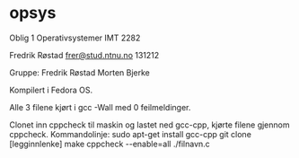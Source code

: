 # opsys

Oblig 1 Operativsystemer IMT 2282

Fredrik Røstad
frer@stud.ntnu.no
131212

Gruppe: 
Fredrik Røstad
Morten Bjerke


Kompilert i Fedora OS.

Alle 3 filene kjørt i gcc -Wall med 0 feilmeldinger.

Clonet inn cppcheck til maskin og lastet ned gcc-cpp, kjørte filene gjennom cppcheck.
Kommandolinje:
sudo apt-get install gcc-cpp
git clone [legginnlenke]
make
cppcheck --enable=all ./filnavn.c

